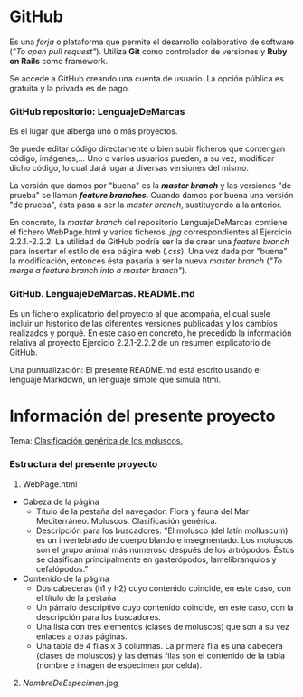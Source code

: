 # GitHub
Es una *forja* o plataforma que permite el desarrollo colaborativo de software (*"To open pull request"*). Utiliza **Git** como controlador de versiones y **Ruby on Rails** como framework.

Se accede a GitHub creando una cuenta de usuario. La opción pública es gratuita y la privada es de pago.

### GitHub repositorio: LenguajeDeMarcas
Es el lugar que alberga uno o más proyectos.

Se puede editar código directamente o bien subir ficheros que contengan código, imágenes,... Uno o varios usuarios pueden, a su vez, modificar dicho código, lo cual dará lugar a diversas versiones del mismo.

La versión que damos por "buena" es la ***master branch*** y las versiones "de prueba" se llaman ***feature branches***. Cuando damos por buena una versión "de prueba", ésta pasa a ser la *master branch*, sustituyendo a la anterior.

En concreto, la *master branch* del repositorio LenguajeDeMarcas contiene el fichero WebPage.html y varios ficheros *.jpg* correspondientes al Ejercicio 2.2.1.-2.2.2. La utilidad de GitHub podría ser la de crear una *feature branch* para insertar el estilo de esa página web (*.css*). Una vez dada por "buena" la modificación, entonces ésta pasaría a ser la nueva *master branch* (*"To merge a feature branch into a master branch"*).

### GitHub. LenguajeDeMarcas. README.md
Es un fichero explicatorio del proyecto al que acompaña, el cual suele incluir un histórico de las diferentes versiones publicadas y los cambios realizados y porqué. En este caso en concreto, he precedido la información relativa al proyecto Ejercicio 2.2.1-2.2.2 de un resumen explicatorio de GitHub.

Una puntualización: El presente README.md está escrito usando el lenguaje Markdown, un lenguaje simple que simula html.


# Información del presente proyecto
Tema: [Clasificación genérica de los moluscos.](https://rawgit.com/mnibir/LenguajeDeMarcas/master/WebPage.html "Enlace al proyecto")

### Estructura del presente proyecto
1. WebPage.html
  + Cabeza de la página
    - Título de la pestaña del navegador: Flora y fauna del Mar Mediterráneo. Moluscos. Clasificación genérica.
    - Descripción para los buscadores: "El molusco (del latín molluscum) es un invertebrado de cuerpo blando e insegmentado. Los moluscos son el grupo animal más numeroso después de los artrópodos. Éstos se clasifican principalmente en gasterópodos, lamelibranquios y cefalópodos."
  + Contenido de la página
    - Dos cabeceras (h1 y h2) cuyo contenido coincide, en este caso, con el título de la pestaña
    - Un párrafo descriptivo cuyo contenido coincide, en este caso, con la descripción para los buscadores.
    - Una lista con tres elementos (clases de moluscos) que son a su vez enlaces a otras páginas.
    - Una tabla de 4 filas x 3 columnas. La primera fila es una cabecera (clases de moluscos) y las demás filas son el contenido de la tabla (nombre e imagen de especimen por celda).
2. *NombreDeEspecimen*.jpg



